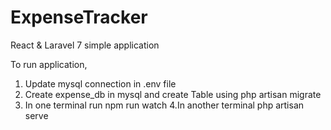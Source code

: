 # ExpenseTracker
React &amp; Laravel 7 simple application


To run application,
1. Update mysql connection in .env file
2. Create expense_db in mysql and create Table using 
	php artisan migrate
3. In one terminal run
	npm run watch
4.In another terminal
	php artisan serve
